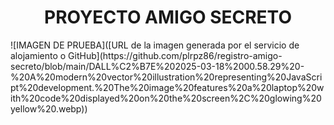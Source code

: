 <h1 align="center"> PROYECTO AMIGO SECRETO </h1>
![IMAGEN DE PRUEBA]([URL de la imagen generada por el servicio de alojamiento o GitHub](https://github.com/plrpz86/registro-amigo-secreto/blob/main/DALL%C2%B7E%202025-03-18%2000.58.29%20-%20A%20modern%20vector%20illustration%20representing%20JavaScript%20development.%20The%20image%20features%20a%20laptop%20with%20code%20displayed%20on%20the%20screen%2C%20glowing%20yellow%20.webp))
